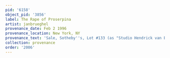 ```yaml
---
pid: '6158'
object_pid: '3856'
label: The Rape of Proserpina
artist: janbrueghel
provenance_date: Feb 2 1996
provenance_location: New York, NY
provenance_text: 'Sale, Sotheby''s, Lot #133 (as "Studio Hendrick van Balen")'
collection: provenance
order: '2006'
---
```


